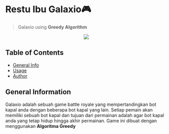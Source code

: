 # Restu Ibu Galaxio🎮
> Galaxio using **Greedy Algorithm**

<p align="center">
    <img src="https://i.postimg.cc/XJMQ2ZWm/Screenshot-2023-02-17-at-23-01-26.png">
</p>

## Table of Contents
* [General Info](#general-information)
* [Usage](#usage)
* [Author](#author)

## General Information
Galaxio adalah sebuah game battle royale yang mempertandingkan bot kapal anda dengan beberapa bot kapal yang lain. Setiap pemain akan memiliki sebuah bot kapal dan tujuan dari permainan adalah agar bot kapal anda yang tetap hidup hingga akhir permainan. 
Game ini dibuat dengan menggunakan **Algoritma Greedy**

